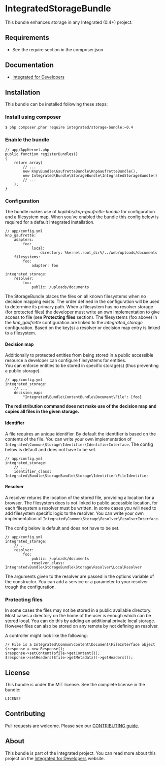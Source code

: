 # IntegratedStorageBundle #
This bundle enhances storage in any Integrated (0.4+) project.  

## Requirements ##
* See the require section in the composer.json

## Documentation ##
* [Integrated for Developers](http://integratedfordevelopers.com/ "Integrated for Developers")

## Installation ##
This bundle can be installed following these steps:

### Install using composer ###

    $ php composer.phar require integrated/storage-bundle:~0.4

### Enable the bundle ###

    // app/AppKernel.php
    public function registerBundles()
    {
        return array(
            // ...
            new Knp\Bundle\GaufretteBundle\KnpGaufretteBundle(),
            new Integrated\Bundle\StorageBundle\IntegratedStorageBundle()
            // ...
        );
    }

### Configuration ###
The bundle makes use of *knplabs/knp-gaufrette-bundle* for configuration and a filesystem map. When you've enabled the bundle this config below is required for a default Integrated installation.  

    // app/config.yml
    knp_gaufrette:
        adapters:
            foo:
                local:
                    directory: %kernel.root_dir%/../web/uploads/documents
        filesystems:
            foo:
                adapter: foo

    integrated_storage:
        resolver:
            foo:
                public: /uploads/documents
    
The StorageBundle places the files on all known filesystems when no decision mapping exists. The order defined in the configuration will be used to determine its primary path. When a filesystem has no resolver storage (for protected files) the developer must write an own implementation to give access to file (see **Protecting files** section). The filesystems (foo above) in the *knp_gaufrette* configuration are linked to the *integrated_storage* configuration. Based on the key(s) a resolver or decision map entry is linked to a filesystem.  

#### Decision map ####
Additionally to protected entities from being stored in a public accessible resource a developer can configure filesystems for entities.  
You can enforce entities to be stored in specific storage(s) (thus preventing a public storage).  

    // app/config.yml
    integrated_storage:
        // ...
        decision_map:
            "Integrated\Bundle\ContentBundle\Document\File": [foo]

**The redistribution command does not make use of the decision map and copies all files in the given storage.**

#### Identifier ###
A file requires an unique identifier. By default the identifier is based on the contents of the file. You can write your own implementation of `Integrated\Common\Storage\Identifier\IdentifierInterface`. The config below is default and does not have to be set.

    // app/config.yml
    integrated_storage:
        // ...
        identifier_class: Integrated\Bundle\StorageBundle\Storage\Identifier\FileIdentifier  

#### Resolver ###
A resolver returns the location of the stored file, providing a location for a browser. The filesystem does is not linked to public accessible location, for each filesystem a resolver must be written. In some cases you will need to add filesystem specific logic to the resolver. You can write your own implementation of `Integrated\Common\Storage\Resolver\ResolverInterface`.

The config below is default and does not have to be set.

    // app/config.yml
    integrated_storage:
        // ..
        resolver:
            foo:
                public: /uploads/documents
                resolver_class: Integrated\Bundle\StorageBundle\Storage\Resolver\LocalResolver

The arguments given to the resolver are passed in the options variable of the constructor. You can add a service or a parameter to your resolver trough the configuration.  

### Protecting files ###
In some cases the files may not be stored in a public available directory. Most cases a directory on the home of the user is enough which can be stored local. You can do this by adding an additional private local storage. However files can also be stored on any remote by not defining an resolver. 

A controller might look like the following:

    // File is a Integrated\Common\Content\Document\FileInterface object    
    $response = new Response();
    $response->setContent($file->getContent());
    $response->setHeaders($file->getMetadata()->getHeaders());


## License ##
This bundle is under the MIT license. See the complete license in the bundle:

    LICENSE

## Contributing ##
Pull requests are welcome. Please see our [CONTRIBUTING guide](http://integratedfordevelopers.com/contributing "CONTRIBUTING guide").

## About ##
This bundle is part of the Integrated project. You can read more about this project on the
[Integrated for Developers](http://integratedfordevelopers.com/ "Integrated for Developers") website.
